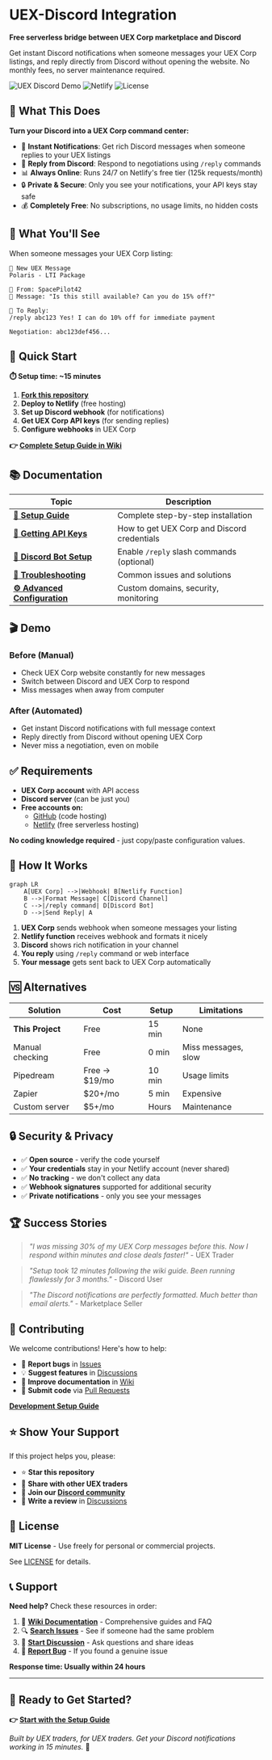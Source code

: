 # UEX-Discord Integration

**Free serverless bridge between UEX Corp marketplace and Discord**

Get instant Discord notifications when someone messages your UEX Corp listings, and reply directly from Discord without opening the website. No monthly fees, no server maintenance required.

![UEX Discord Demo](https://img.shields.io/badge/Status-Production%20Ready-green) ![Netlify](https://img.shields.io/badge/Platform-Netlify-blue) ![License](https://img.shields.io/badge/License-MIT-green)

## 🎯 What This Does

**Turn your Discord into a UEX Corp command center:**

- 🔔 **Instant Notifications**: Get rich Discord messages when someone replies to your UEX listings
- 💬 **Reply from Discord**: Respond to negotiations using `/reply` commands  
- 📊 **Always Online**: Runs 24/7 on Netlify's free tier (125k requests/month)
- 🔒 **Private & Secure**: Only you see your notifications, your API keys stay safe
- 💰 **Completely Free**: No subscriptions, no usage limits, no hidden costs

## 📱 What You'll See

When someone messages your UEX Corp listing:

```
🔔 New UEX Message
Polaris - LTI Package

👤 From: SpacePilot42
📝 Message: "Is this still available? Can you do 15% off?"

💬 To Reply:
/reply abc123 Yes! I can do 10% off for immediate payment

Negotiation: abc123def456...
```

## 🚀 Quick Start

**⏱️ Setup time: ~15 minutes**

1. **[Fork this repository](../../fork)** 
2. **Deploy to Netlify** (free hosting)
3. **Set up Discord webhook** (for notifications)
4. **Get UEX Corp API keys** (for sending replies)
5. **Configure webhooks** in UEX Corp

**👉 [Complete Setup Guide in Wiki](../../wiki/Setup-Guide)**

## 📚 Documentation

| Topic | Description |
|-------|-------------|
| **[📖 Setup Guide](../../wiki/Setup-Guide)** | Complete step-by-step installation |
| **[🔑 Getting API Keys](../../wiki/Getting-API-Keys)** | How to get UEX Corp and Discord credentials |
| **[🤖 Discord Bot Setup](../../wiki/Discord-Bot-Setup)** | Enable `/reply` slash commands (optional) |
| **[🔧 Troubleshooting](../../wiki/Troubleshooting)** | Common issues and solutions |
| **[⚙️ Advanced Configuration](../../wiki/Advanced-Configuration)** | Custom domains, security, monitoring |

## 🎬 Demo

### Before (Manual)
- Check UEX Corp website constantly for new messages
- Switch between Discord and UEX Corp to respond
- Miss messages when away from computer

### After (Automated)
- Get instant Discord notifications with full message context
- Reply directly from Discord without opening UEX Corp
- Never miss a negotiation, even on mobile

## ✅ Requirements

- **UEX Corp account** with API access
- **Discord server** (can be just you)
- **Free accounts on:**
  - [GitHub](https://github.com) (code hosting)
  - [Netlify](https://netlify.com) (free serverless hosting)

**No coding knowledge required** - just copy/paste configuration values.

## 🔧 How It Works

```mermaid
graph LR
    A[UEX Corp] -->|Webhook| B[Netlify Function]
    B -->|Format Message| C[Discord Channel]
    C -->|/reply command| D[Discord Bot]
    D -->|Send Reply| A
```

1. **UEX Corp** sends webhook when someone messages your listing
2. **Netlify function** receives webhook and formats it nicely  
3. **Discord** shows rich notification in your channel
4. **You reply** using `/reply` command or web interface
5. **Your message** gets sent back to UEX Corp automatically

## 🆚 Alternatives

| Solution | Cost | Setup | Limitations |
|----------|------|-------|-------------|
| **This Project** | Free | 15 min | None |
| Manual checking | Free | 0 min | Miss messages, slow |
| Pipedream | Free → $19/mo | 10 min | Usage limits |
| Zapier | $20+/mo | 5 min | Expensive |
| Custom server | $5+/mo | Hours | Maintenance |

## 🔒 Security & Privacy

- ✅ **Open source** - verify the code yourself
- ✅ **Your credentials** stay in your Netlify account (never shared)
- ✅ **No tracking** - we don't collect any data
- ✅ **Webhook signatures** supported for additional security
- ✅ **Private notifications** - only you see your messages

## 🏆 Success Stories

> *"I was missing 30% of my UEX Corp messages before this. Now I respond within minutes and close deals faster!"* - UEX Trader

> *"Setup took 12 minutes following the wiki guide. Been running flawlessly for 3 months."* - Discord User

> *"The Discord notifications are perfectly formatted. Much better than email alerts."* - Marketplace Seller

## 🤝 Contributing

We welcome contributions! Here's how to help:

- 🐛 **Report bugs** in [Issues](../../issues)
- 💡 **Suggest features** in [Discussions](../../discussions)  
- 📖 **Improve documentation** in [Wiki](../../wiki)
- 🔧 **Submit code** via [Pull Requests](../../pulls)

**[Development Setup Guide](../../wiki/Development-Setup)**

## ⭐ Show Your Support

If this project helps you, please:
- ⭐ **Star this repository**
- 🔄 **Share with other UEX traders**  
- 💬 **Join our [Discord community](https://discord.gg/your-invite)**
- 📝 **Write a review** in [Discussions](../../discussions)

## 📄 License

**MIT License** - Use freely for personal or commercial projects.

See [LICENSE](LICENSE) for details.

## 📞 Support

**Need help?** Check these resources in order:

1. 📖 **[Wiki Documentation](../../wiki)** - Comprehensive guides and FAQ
2. 🔍 **[Search Issues](../../issues)** - See if someone had the same problem  
3. 💬 **[Start Discussion](../../discussions)** - Ask questions and share ideas
4. 🐛 **[Report Bug](../../issues/new)** - If you found a genuine issue

**Response time: Usually within 24 hours**

---

## 🚀 Ready to Get Started?

**👉 [Start with the Setup Guide](../../wiki/Setup-Guide)**

*Built by UEX traders, for UEX traders. Get your Discord notifications working in 15 minutes.* 🎯 